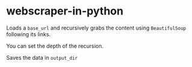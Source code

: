 # webscraper-in-python

Loads a `base_url` and recursively grabs the content using `BeautifulSoup` following its links. 

You can set the depth of the recursion. 

Saves the data in `output_dir` 

